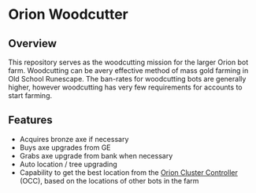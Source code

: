 # Orion Woodcutter

## Overview
This repository serves as the woodcutting mission for the larger Orion bot farm. Woodcutting can be avery effective method
of mass gold farming in Old School Runescape. The ban-rates for woodcutting bots are generally higher, however woodcutting
has very few requirements for accounts to start farming.

## Features
- Acquires bronze axe if necessary
- Buys axe upgrades from GE
- Grabs axe upgrade from bank when necessary
- Auto location / tree upgrading
- Capability to get the best location from the [Orion Cluster Controller](https://github.com/fmorris2/orion-cluster-controller) (OCC), based on the locations of other bots in the farm

